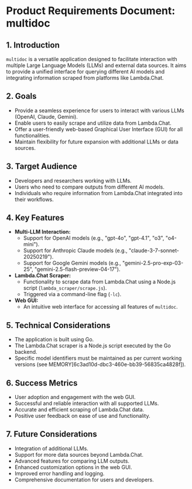 # Product Requirements Document: multidoc

## 1. Introduction

`multidoc` is a versatile application designed to facilitate interaction with multiple Large Language Models (LLMs) and external data sources. It aims to provide a unified interface for querying different AI models and integrating information scraped from platforms like Lambda.Chat.

## 2. Goals

*   Provide a seamless experience for users to interact with various LLMs (OpenAI, Claude, Gemini).
*   Enable users to easily scrape and utilize data from Lambda.Chat.
*   Offer a user-friendly web-based Graphical User Interface (GUI) for all functionalities.
*   Maintain flexibility for future expansion with additional LLMs or data sources.

## 3. Target Audience

*   Developers and researchers working with LLMs.
*   Users who need to compare outputs from different AI models.
*   Individuals who require information from Lambda.Chat integrated into their workflows.

## 4. Key Features

*   **Multi-LLM Interaction:**
    *   Support for OpenAI models (e.g., "gpt-4o", "gpt-4.1", "o3", "o4-mini").
    *   Support for Anthropic Claude models (e.g., "claude-3-7-sonnet-20250219").
    *   Support for Google Gemini models (e.g., "gemini-2.5-pro-exp-03-25", "gemini-2.5-flash-preview-04-17").
*   **Lambda.Chat Scraper:**
    *   Functionality to scrape data from Lambda.Chat using a Node.js script (`lambda_scraper/scrape.js`).
    *   Triggered via a command-line flag (`-lc`).
*   **Web GUI:**
    *   An intuitive web interface for accessing all features of `multidoc`.

## 5. Technical Considerations

*   The application is built using Go.
*   The Lambda.Chat scraper is a Node.js script executed by the Go backend.
*   Specific model identifiers must be maintained as per current working versions (see MEMORY[6c3ad10d-dbc3-460e-bb39-56835ca4828f]).

## 6. Success Metrics

*   User adoption and engagement with the web GUI.
*   Successful and reliable interaction with all supported LLMs.
*   Accurate and efficient scraping of Lambda.Chat data.
*   Positive user feedback on ease of use and functionality.

## 7. Future Considerations

*   Integration of additional LLMs.
*   Support for more data sources beyond Lambda.Chat.
*   Advanced features for comparing LLM outputs.
*   Enhanced customization options in the web GUI.
*   Improved error handling and logging.
*   Comprehensive documentation for users and developers.
